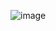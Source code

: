 ![image](https://github.com/Aidin-Khalili/microprocessor_-_assembly-08/assets/91956465/dd4562b3-f5f2-46ea-8319-2eb96a38df5a)
